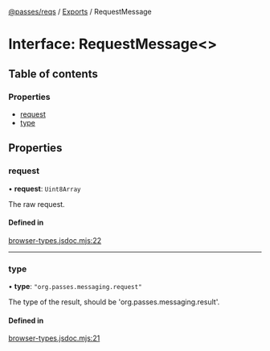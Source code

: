 [@passes/reqs](../README.md) / [Exports](../modules.md) / RequestMessage

# Interface: RequestMessage\<\>

## Table of contents

### Properties

- [request](RequestMessage.md#request)
- [type](RequestMessage.md#type)

## Properties

### request

• **request**: `Uint8Array`

The raw request.

#### Defined in

[browser-types.jsdoc.mjs:22](https://github.com/passes-org/passes/blob/cf65b5d/packages/reqs/src/browser-types.jsdoc.mjs#L22)

___

### type

• **type**: ``"org.passes.messaging.request"``

The type of the result, should be 'org.passes.messaging.result'.

#### Defined in

[browser-types.jsdoc.mjs:21](https://github.com/passes-org/passes/blob/cf65b5d/packages/reqs/src/browser-types.jsdoc.mjs#L21)

